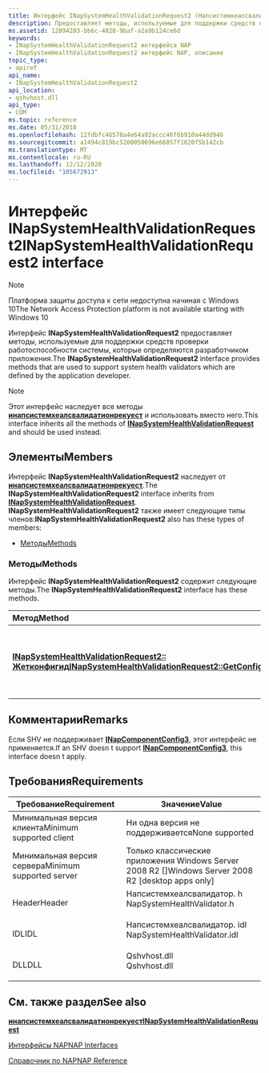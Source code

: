 ```yaml
---
title: Интерфейс INapSystemHealthValidationRequest2 (Напсистемхеалсвалидатор. h)
description: Предоставляет методы, используемые для поддержки средств проверки работоспособности системы, которые определяются разработчиком приложения.
ms.assetid: 12094203-bb6c-4028-9baf-a2a9b124ce6d
keywords:
- INapSystemHealthValidationRequest2 интерфейса NAP
- INapSystemHealthValidationRequest2 интерфейс NAP, описание
topic_type:
- apiref
api_name:
- INapSystemHealthValidationRequest2
api_location:
- qshvhost.dll
api_type:
- COM
ms.topic: reference
ms.date: 05/31/2018
ms.openlocfilehash: 12fdbfc46578a4e64a92accc46f6b910a44dd946
ms.sourcegitcommit: a1494c819bc5200050696e66057f1020f5b142cb
ms.translationtype: MT
ms.contentlocale: ru-RU
ms.lasthandoff: 12/12/2020
ms.locfileid: "105672913"
---
```

# <a name="inapsystemhealthvalidationrequest2-interface"></a><span data-ttu-id="b9591-105">Интерфейс INapSystemHealthValidationRequest2</span><span class="sxs-lookup"><span data-stu-id="b9591-105">INapSystemHealthValidationRequest2 interface</span></span>

> [!Note]  
> <span data-ttu-id="b9591-106">Платформа защиты доступа к сети недоступна начиная с Windows 10</span><span class="sxs-lookup"><span data-stu-id="b9591-106">The Network Access Protection platform is not available starting with Windows 10</span></span>

 

<span data-ttu-id="b9591-107">Интерфейс **INapSystemHealthValidationRequest2** предоставляет методы, используемые для поддержки средств проверки работоспособности системы, которые определяются разработчиком приложения.</span><span class="sxs-lookup"><span data-stu-id="b9591-107">The **INapSystemHealthValidationRequest2** interface provides methods that are used to support system health validators which are defined by the application developer.</span></span>

> [!Note]  
> <span data-ttu-id="b9591-108">Этот интерфейс наследует все методы [**инапсистемхеалсвалидатионрекуест**](inapsystemhealthvalidationrequest.md) и использовать вместо него.</span><span class="sxs-lookup"><span data-stu-id="b9591-108">This interface inherits all the methods of [**INapSystemHealthValidationRequest**](inapsystemhealthvalidationrequest.md) and should be used instead.</span></span>

 

## <a name="members"></a><span data-ttu-id="b9591-109">Элементы</span><span class="sxs-lookup"><span data-stu-id="b9591-109">Members</span></span>

<span data-ttu-id="b9591-110">Интерфейс **INapSystemHealthValidationRequest2** наследует от [**инапсистемхеалсвалидатионрекуест**](inapsystemhealthvalidationrequest.md).</span><span class="sxs-lookup"><span data-stu-id="b9591-110">The **INapSystemHealthValidationRequest2** interface inherits from [**INapSystemHealthValidationRequest**](inapsystemhealthvalidationrequest.md).</span></span> <span data-ttu-id="b9591-111">**INapSystemHealthValidationRequest2** также имеет следующие типы членов:</span><span class="sxs-lookup"><span data-stu-id="b9591-111">**INapSystemHealthValidationRequest2** also has these types of members:</span></span>

-   [<span data-ttu-id="b9591-112">Методы</span><span class="sxs-lookup"><span data-stu-id="b9591-112">Methods</span></span>](#methods)

### <a name="methods"></a><span data-ttu-id="b9591-113">Методы</span><span class="sxs-lookup"><span data-stu-id="b9591-113">Methods</span></span>

<span data-ttu-id="b9591-114">Интерфейс **INapSystemHealthValidationRequest2** содержит следующие методы.</span><span class="sxs-lookup"><span data-stu-id="b9591-114">The **INapSystemHealthValidationRequest2** interface has these methods.</span></span>



| <span data-ttu-id="b9591-115">Метод</span><span class="sxs-lookup"><span data-stu-id="b9591-115">Method</span></span>                                                                                                    | <span data-ttu-id="b9591-116">Описание</span><span class="sxs-lookup"><span data-stu-id="b9591-116">Description</span></span>                                                        |
|:----------------------------------------------------------------------------------------------------------|:-------------------------------------------------------------------|
| [<span data-ttu-id="b9591-117">**INapSystemHealthValidationRequest2:: Жетконфигид**</span><span class="sxs-lookup"><span data-stu-id="b9591-117">**INapSystemHealthValidationRequest2::GetConfigId**</span></span>](inapsystemhealthvalidationrequest2-getconfigid.md) | <span data-ttu-id="b9591-118">Извлекает идентификатор конфигурации в запросе на проверку.</span><span class="sxs-lookup"><span data-stu-id="b9591-118">Retrieves the configuration id in a validation request.</span></span><br/> |



 

## <a name="remarks"></a><span data-ttu-id="b9591-119">Комментарии</span><span class="sxs-lookup"><span data-stu-id="b9591-119">Remarks</span></span>

<span data-ttu-id="b9591-120">Если SHV не поддерживает [**INapComponentConfig3**](inapcomponentconfig3.md), этот интерфейс не применяется.</span><span class="sxs-lookup"><span data-stu-id="b9591-120">If an SHV doesn t support [**INapComponentConfig3**](inapcomponentconfig3.md), this interface doesn t apply.</span></span>

## <a name="requirements"></a><span data-ttu-id="b9591-121">Требования</span><span class="sxs-lookup"><span data-stu-id="b9591-121">Requirements</span></span>



| <span data-ttu-id="b9591-122">Требование</span><span class="sxs-lookup"><span data-stu-id="b9591-122">Requirement</span></span> | <span data-ttu-id="b9591-123">Значение</span><span class="sxs-lookup"><span data-stu-id="b9591-123">Value</span></span> |
|-------------------------------------|---------------------------------------------------------------------------------------------------------|
| <span data-ttu-id="b9591-124">Минимальная версия клиента</span><span class="sxs-lookup"><span data-stu-id="b9591-124">Minimum supported client</span></span><br/> | <span data-ttu-id="b9591-125">Ни одна версия не поддерживается</span><span class="sxs-lookup"><span data-stu-id="b9591-125">None supported</span></span><br/>                                                                               |
| <span data-ttu-id="b9591-126">Минимальная версия сервера</span><span class="sxs-lookup"><span data-stu-id="b9591-126">Minimum supported server</span></span><br/> | <span data-ttu-id="b9591-127">Только классические приложения Windows Server 2008 R2 \[\]</span><span class="sxs-lookup"><span data-stu-id="b9591-127">Windows Server 2008 R2 \[desktop apps only\]</span></span><br/>                                                 |
| <span data-ttu-id="b9591-128">Header</span><span class="sxs-lookup"><span data-stu-id="b9591-128">Header</span></span><br/>                   | <dl> <span data-ttu-id="b9591-129"><dt>Напсистемхеалсвалидатор. h</dt></span><span class="sxs-lookup"><span data-stu-id="b9591-129"><dt>NapSystemHealthValidator.h</dt></span></span> </dl>   |
| <span data-ttu-id="b9591-130">IDL</span><span class="sxs-lookup"><span data-stu-id="b9591-130">IDL</span></span><br/>                      | <dl> <span data-ttu-id="b9591-131"><dt>Напсистемхеалсвалидатор. idl</dt></span><span class="sxs-lookup"><span data-stu-id="b9591-131"><dt>NapSystemHealthValidator.idl</dt></span></span> </dl> |
| <span data-ttu-id="b9591-132">DLL</span><span class="sxs-lookup"><span data-stu-id="b9591-132">DLL</span></span><br/>                      | <dl> <span data-ttu-id="b9591-133"><dt>Qshvhost.dll</dt></span><span class="sxs-lookup"><span data-stu-id="b9591-133"><dt>Qshvhost.dll</dt></span></span> </dl>                 |



## <a name="see-also"></a><span data-ttu-id="b9591-134">См. также раздел</span><span class="sxs-lookup"><span data-stu-id="b9591-134">See also</span></span>

<dl> <dt>

[<span data-ttu-id="b9591-135">**инапсистемхеалсвалидатионрекуест**</span><span class="sxs-lookup"><span data-stu-id="b9591-135">**INapSystemHealthValidationRequest**</span></span>](inapsystemhealthvalidationrequest.md)
</dt> <dt>

[<span data-ttu-id="b9591-136">Интерфейсы NAP</span><span class="sxs-lookup"><span data-stu-id="b9591-136">NAP Interfaces</span></span>](nap-interfaces.md)
</dt> <dt>

[<span data-ttu-id="b9591-137">Справочник по NAP</span><span class="sxs-lookup"><span data-stu-id="b9591-137">NAP Reference</span></span>](nap-reference.md)
</dt> </dl>

 

 





